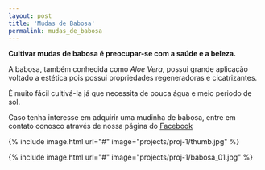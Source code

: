 ```yaml
---
layout: post
title: 'Mudas de Babosa'
permalink: mudas_de_babosa
---
```

**Cultivar mudas de babosa é preocupar-se com a saúde e a beleza.**

A babosa, também conhecida como _Aloe Vera_, possui grande aplicação voltado a estética pois possui propriedades regeneradoras e cicatrizantes.

É muito fácil cultivá-la já que necessita de pouca água e meio periodo de sol.

Caso tenha interesse em adquirir uma mudinha de babosa, entre em contato conosco através de nossa página do [Facebook](#)

{% include image.html url="#" image="projects/proj-1/thumb.jpg" %}
<!--{% include image.html url="#" image="projects/proj-1/babosa_no_coco01.jpg" %}-->
<!--{% include image.html url="#" image="projects/proj-1/babosa_no_coco02.jpg" %}-->
{% include image.html url="#" image="projects/proj-1/babosa_01.jpg" %}
<!--{% include image.html url="#" image="projects/proj-1/babosa_02.jpg" %}-->
